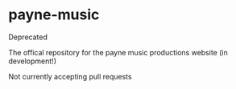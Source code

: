 # payne-music
Deprecated

The offical repository for the payne music productions website (in development!)

Not currently accepting pull requests